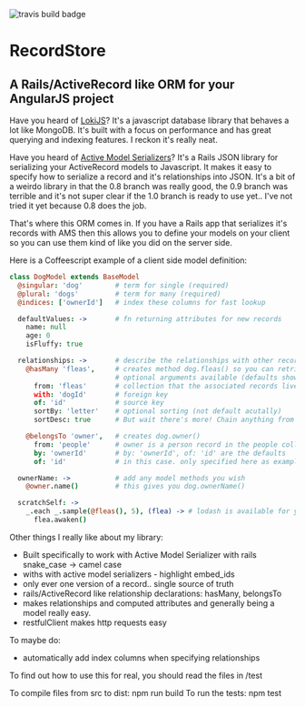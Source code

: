 ![travis build badge](https://travis-ci.org/loomio/angular_record_store.svg)

# RecordStore
## A Rails/ActiveRecord like ORM for your AngularJS project

Have you heard of [LokiJS](http://lokijs.org/)? It's a javascript
database library that behaves a lot like MongoDB. It's built with a focus on performance and has great querying and indexing features. I reckon it's really neat.

Have you heard of [Active Model Serializers](https://github.com/rails-api/active_model_serializers)? It's a Rails JSON library for serializing your ActiveRecord models to Javascript. It makes it easy to specify how to serialize a record and it's relationships into JSON. It's a bit of a weirdo library in that the 0.8 branch was really good, the 0.9 branch was terrible and it's not super clear if the 1.0 branch is ready to use yet.. I've not tried it yet because 0.8 does the job.

That's where this ORM comes in. If you have a Rails app that serializes
it's records with AMS then this allows you to define your models on your client so
you can use them kind of like you did on the server side.

Here is a Coffeescript example of a client side model definition:

```coffee
class DogModel extends BaseModel
  @singular: 'dog'        # term for single (required)
  @plural: 'dogs'         # term for many (required)
  @indices: ['ownerId']   # index these columns for fast lookup

  defaultValues: ->       # fn returning attributes for new records
    name: null
    age: 0
    isFluffy: true

  relationships: ->       # describe the relationships with other records
    @hasMany 'fleas',     # creates method dog.fleas() so you can retrieve associated flea records.
                          # optional arguments available (defaults shown)
      from: 'fleas'       # collection that the associated records live in
      with: 'dogId'       # foreign key
      of: 'id'            # source key
      sortBy: 'letter'    # optional sorting (not default acutally)
      sortDesc: true      # But wait there's more! Chain anything from http://lokijs.org/#/docs#views

    @belongsTo 'owner',   # creates dog.owner() 
      from: 'people'      # owner is a person record in the people collection
      by: 'ownerId'       # by: 'ownerId', of: 'id' are the defaults
      of: 'id'            # in this case. only specified here as example

  ownerName: ->           # add any model methods you wish
    @owner.name()         # this gives you dog.ownerName()

  scratchSelf: ->
    _.each _.sample(@fleas(), 5), (flea) -> # lodash is available for you
      flea.awaken()

``` 

Other things I really like about my library:
  - Built specifically to work with Active Model Serializer with rails snake_case -> camel case
  - withs with active model serializers - highlight embed_ids
  - only ever one version of a record.. single source of truth
  - rails/ActiveRecord like relationship declarations: hasMany, belongsTo
  - makes relationships and computed attributes and generally being a model really easy.
  - restfulClient makes http requests easy

To maybe do:
  - automatically add index columns when specifying relationships

To find out how to use this for real, you should read the files in /test

To compile files from src to dist: npm run build
To run the tests: npm test
